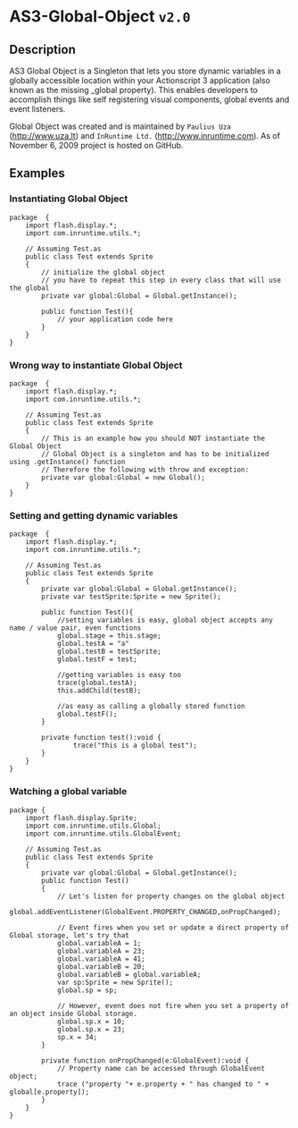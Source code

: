 # AS3-Global-Object `v2.0`

## Description

AS3 Global Object is a Singleton that lets you store dynamic variables in a globally accessible location within your Actionscript 3 application (also known as the missing _global property). This enables developers to accomplish things like self registering visual components, global events and event listeners.

Global Object was created and is maintained by `Paulius Uza` (http://www.uza.lt) and `InRuntime Ltd.` (http://www.inruntime.com). As of November 6, 2009 project is hosted on GitHub.

## Examples

### Instantiating Global Object

	package  {
		import flash.display.*;
		import com.inruntime.utils.*;
	
		// Assuming Test.as
		public class Test extends Sprite 
		{
 			// initialize the global object
			// you have to repeat this step in every class that will use the global
			private var global:Global = Global.getInstance();
			
			public function Test(){
			 	// your application code here
			}
		}
	}
	
### Wrong way to instantiate Global Object

	package  {
		import flash.display.*;
		import com.inruntime.utils.*;
	
		// Assuming Test.as
		public class Test extends Sprite 
		{
 			// This is an example how you should NOT instantiate the Global Object
			// Global Object is a singleton and has to be initialized using .getInstance() function 
			// Therefore the following with throw and exception:
			private var global:Global = new Global();
		}
	}
	
### Setting and getting dynamic variables

	package  {
		import flash.display.*;
		import com.inruntime.utils.*;
		
		// Assuming Test.as
		public class Test extends Sprite
		{
			private var global:Global = Global.getInstance();
			private var testSprite:Sprite = new Sprite();
			
			public function Test(){
				//setting variables is easy, global object accepts any name / value pair, even functions
				global.stage = this.stage;
				global.testA = "a"
				global.testB = testSprite;
				global.testF = test;
				
				//getting variables is easy too
				trace(global.testA);
				this.addChild(testB);
				
				//as easy as calling a globally stored function
				global.testF();
			}
			
			private function test():void {
					trace("this is a global test");
			}
		}
	}
	
### Watching a global variable

	package {
		import flash.display.Sprite;
		import com.inruntime.utils.Global;
		import com.inruntime.utils.GlobalEvent;
		
		// Assuming Test.as
		public class Test extends Sprite 
		{
			private var global:Global = Global.getInstance();
			public function Test()
			{
				// Let's listen for property changes on the global object
				global.addEventListener(GlobalEvent.PROPERTY_CHANGED,onPropChanged);
				
				// Event fires when you set or update a direct property of Global storage, let's try that
				global.variableA = 1;
				global.variableA = 23;
				global.variableA = 41;
				global.variableB = 20;
				global.variableB = global.variableA;
				var sp:Sprite = new Sprite();
				global.sp = sp;
				
				// However, event does not fire when you set a property of an object inside Global storage.
				global.sp.x = 10;
				global.sp.x = 23;
				sp.x = 34;
			}
			
			private function onPropChanged(e:GlobalEvent):void {
				// Property name can be accessed through GlobalEvent object;
				trace ("property "+ e.property + " has changed to " + global[e.property]);
			}
		}
	}